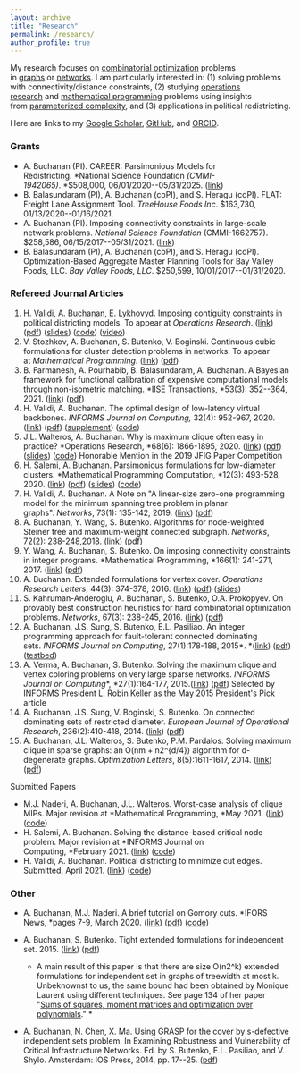 ```yaml
---
layout: archive
title: "Research"
permalink: /research/
author_profile: true
---
```


My research focuses on [combinatorial optimization](http://en.wikipedia.org/wiki/Combinatorial_optimization) problems in [graphs](http://en.wikipedia.org/wiki/Graph_theory) or [networks](http://en.wikipedia.org/wiki/Network_theory). I am particularly interested in: (1) solving problems with connectivity/distance constraints, (2) studying [operations research](http://en.wikipedia.org/wiki/Operations_research) and [mathematical programming](http://en.wikipedia.org/wiki/Mathematical_optimization) problems using insights from [parameterized complexity](http://en.wikipedia.org/wiki/Parameterized_complexity), and (3) applications in political redistricting. 

Here are links to my [Google Scholar](http://scholar.google.com/citations?user=2Jhj9SIAAAAJ&hl=en), [GitHub](https://github.com/AustinLBuchanan), and [ORCID](http://orcid.org/0000-0003-2999-9666). 

### Grants

-   A. Buchanan (PI). CAREER: Parsimonious Models for Redistricting. *National Science Foundation *(CMMI-1942065)*. *$508,000, 06/01/2020--05/31/2025. ([link](https://www.nsf.gov/awardsearch/showAward?AWD_ID=1942065&HistoricalAwards=false))
-   B. Balasundaram (PI), A. Buchanan (coPI), and S. Heragu (coPI). FLAT: Freight Lane Assignment Tool. *TreeHouse Foods Inc*. $163,730, 01/13/2020--01/16/2021. 
-   A. Buchanan (PI). Imposing connectivity constraints in large-scale network problems. *National Science Foundation* (CMMI-1662757). $258,586, 06/15/2017--05/31/2021. ([link](https://www.nsf.gov/awardsearch/showAward?AWD_ID=1662757&HistoricalAwards=false))
-   B. Balasundaram (PI), A. Buchanan (coPI), and S. Heragu (coPI). Optimization-Based Aggregate Master Planning Tools for Bay Valley Foods, LLC. *Bay Valley Foods, LLC*. $250,599, 10/01/2017--01/31/2020.

### Refereed Journal Articles

1.  H. Validi, A. Buchanan, E. Lykhovyd. Imposing contiguity constraints in political districting models. To appear at *Operations Research*. ([link](http://www.optimization-online.org/DB_HTML/2020/01/7582.html)) ([pdf](https://docs.google.com/viewer?a=v&pid=sites&srcid=ZGVmYXVsdGRvbWFpbnxhdXN0aW5sYnVjaGFuYW58Z3g6NmExMjQyMDlmNjJkNjFhNg)) ([slides](https://github.com/zhelih/districting/blob/master/Districting_slides.pdf)) ([code](https://github.com/zhelih/districting)) ([video](https://www.youtube.com/watch?v=aV9NLC3isUo&feature=youtu.be))
2.  V. Stozhkov, A. Buchanan, S. Butenko, V. Boginski. Continuous cubic formulations for cluster detection problems in networks. To appear at *Mathematical Programming*. ([link](https://link.springer.com/article/10.1007/s10107-020-01572-4)) ([pdf](https://docs.google.com/viewer?a=v&pid=sites&srcid=ZGVmYXVsdGRvbWFpbnxhdXN0aW5sYnVjaGFuYW58Z3g6MzlkYjM1MjYyZGRmMGE4Yw))
3.  B. Farmanesh, A. Pourhabib, B. Balasundaram, A. Buchanan. A Bayesian framework for functional calibration of expensive computational models through non-isometric matching. *IISE Transactions, *53(3): 352--364, 2021. ([link](https://www.tandfonline.com/doi/full/10.1080/24725854.2020.1774688)) ([pdf](https://arxiv.org/pdf/1508.01240.pdf)) 
4.  H. Validi, A. Buchanan. The optimal design of low-latency virtual backbones. *INFORMS Journal on Computing,* 32(4): 952-967, 2020. ([link](https://pubsonline.informs.org/doi/abs/10.1287/ijoc.2019.0914)) ([pdf](https://docs.google.com/viewer?a=v&pid=sites&srcid=ZGVmYXVsdGRvbWFpbnxhdXN0aW5sYnVjaGFuYW58Z3g6Njk0ZWZjYzdiZDM3YTg2ZA)) ([supplement](https://docs.google.com/viewer?a=v&pid=sites&srcid=ZGVmYXVsdGRvbWFpbnxhdXN0aW5sYnVjaGFuYW58Z3g6NmVhYzFlNzI0NTZjYmRkMg)) ([code](https://github.com/hamidrezavalidi/LCDS))
5.  J.L. Walteros, A. Buchanan. Why is maximum clique often easy in practice? *Operations Research, *68(6): 1866-1895, 2020. ([link](https://pubsonline.informs.org/doi/10.1287/opre.2019.1970)) ([pdf](https://docs.google.com/viewer?a=v&pid=sites&srcid=ZGVmYXVsdGRvbWFpbnxhdXN0aW5sYnVjaGFuYW58Z3g6NWQyMDdkZDg1YmUwNDlhMw)) ([slides](https://docs.google.com/viewer?a=v&pid=sites&srcid=ZGVmYXVsdGRvbWFpbnxhdXN0aW5sYnVjaGFuYW58Z3g6NjhiMmM3OTU2M2QyZWQzZA)) ([code](https://github.com/jwalteros/dOmega)) Honorable Mention in the 2019 JFIG Paper Competition
6.  H. Salemi, A. Buchanan. Parsimonious formulations for low-diameter clusters. *Mathematical Programming Computation, *12(3): 493-528, 2020. ([link](https://link.springer.com/article/10.1007/s12532-020-00175-6)) ([pdf](https://docs.google.com/viewer?a=v&pid=sites&srcid=ZGVmYXVsdGRvbWFpbnxhdXN0aW5sYnVjaGFuYW58Z3g6MWMyNWZkNzQ0MzAzYzkyNA)) ([slides](https://docs.google.com/viewer?a=v&pid=sites&srcid=ZGVmYXVsdGRvbWFpbnxhdXN0aW5sYnVjaGFuYW58Z3g6MzMxNGRiYjQxNTYzZWJhZg)) ([code](https://github.com/halisalemi/ParsimoniousKClub))
7.  H. Validi, A. Buchanan. A Note on "A linear-size zero-one programming model for the minimum spanning tree problem in planar graphs". *Networks*, 73(1): 135-142, 2019. ([link](https://onlinelibrary.wiley.com/doi/full/10.1002/net.21849)) ([pdf](https://docs.google.com/viewer?a=v&pid=sites&srcid=ZGVmYXVsdGRvbWFpbnxhdXN0aW5sYnVjaGFuYW58Z3g6M2U4YzBiZTY2NDVjMGYyYg))
8.  A. Buchanan, Y. Wang, S. Butenko. Algorithms for node-weighted Steiner tree and maximum-weight connected subgraph. *Networks*, 72(2): 238-248,2018\. ([link](https://onlinelibrary.wiley.com/doi/full/10.1002/net.21825)) ([pdf](https://docs.google.com/viewer?a=v&pid=sites&srcid=ZGVmYXVsdGRvbWFpbnxhdXN0aW5sYnVjaGFuYW58Z3g6NTgwZDJkYmIzOGFjNDYzMw)) 
9.  Y. Wang, A. Buchanan, S. Butenko. On imposing connectivity constraints in integer programs. *Mathematical Programming, *166(1): 241-271, 2017. ([link](http://link.springer.com/article/10.1007/s10107-017-1117-8)) ([pdf](https://docs.google.com/viewer?a=v&pid=sites&srcid=ZGVmYXVsdGRvbWFpbnxhdXN0aW5sYnVjaGFuYW58Z3g6NGU5ZmUyZTRlZGUzYThlNA)) 
10. A. Buchanan. Extended formulations for vertex cover. *Operations Research Letters*, 44(3): 374-378, 2016. ([link](http://www.sciencedirect.com/science/article/pii/S0167637716000481)) ([pdf](https://sites.google.com/site/austinlbuchanan/home/research/Extended%20Formulations%20for%20Vertex%20Cover.pdf?attredirects=0)) ([slides](https://docs.google.com/viewer?a=v&pid=sites&srcid=ZGVmYXVsdGRvbWFpbnxhdXN0aW5sYnVjaGFuYW58Z3g6MWU5MzhmZDAzM2VkYWMxNg))
11. S. Kahruman-Anderoglu, A. Buchanan, S. Butenko, O.A. Prokopyev. On provably best construction heuristics for hard combinatorial optimization problems. *Networks*, 67(3): 238-245, 2016. ([link](http://onlinelibrary.wiley.com/doi/10.1002/net.21620/abstract)) ([pdf](https://sites.google.com/site/austinlbuchanan/home/research/ProvablyBestHeuristics.pdf?attredirects=0))
12. A. Buchanan, J.S. Sung, S. Butenko, E.L. Pasiliao. An integer programming approach for fault-tolerant connected dominating sets. *INFORMS Journal on Computing*, 27(1):178-188, 2015*. *([link](http://pubsonline.informs.org/doi/abs/10.1287/ijoc.2014.0619)) ([pdf](https://sites.google.com/site/austinlbuchanan/home/research/kdCDS.pdf?attredirects=0)) ([testbed](https://sites.google.com/site/austinlbuchanan/file-cabinet/CDS.zip?attredirects=0&d=1))
13. A. Verma, A. Buchanan, S. Butenko. Solving the maximum clique and vertex coloring problems on very large sparse networks. *INFORMS Journal on Computing**, *27(1):164-177, 2015.([link](http://pubsonline.informs.org/doi/abs/10.1287/ijoc.2014.0618)) ([pdf](https://docs.google.com/viewer?a=v&pid=sites&srcid=ZGVmYXVsdGRvbWFpbnxhdXN0aW5sYnVjaGFuYW58Z3g6MjBlZTM5Yjg5N2JmMDRhNg)) Selected by INFORMS President L. Robin Keller as the May 2015 President's Pick article
14. A. Buchanan, J.S. Sung, V. Boginski, S. Butenko. On connected dominating sets of restricted diameter. *European Journal of Operational Research*, 236(2):410-418, 2014. ([link](http://www.sciencedirect.com/science/article/pii/S0377221713009533)) ([pdf](https://sites.google.com/site/austinlbuchanan/home/research/DominatingClub.pdf?attredirects=0))
15. A. Buchanan, J.L. Walteros, S. Butenko, P.M. Pardalos. Solving maximum clique in sparse graphs: an O(nm + n2^{d/4}) algorithm for d-degenerate graphs. *Optimization Letters*, 8(5):1611-1617, 2014. ([link](http://link.springer.com/article/10.1007/s11590-013-0698-2)) ([pdf](https://sites.google.com/site/austinlbuchanan/home/research/CliqueDegeneracy.pdf?attredirects=0))

Submitted Papers

-   M.J. Naderi, A. Buchanan, J.L. Walteros. Worst-case analysis of clique MIPs. Major revision at *Mathematical Programming, *May 2021. ([link](http://www.optimization-online.org/DB_HTML/2021/01/8198.html)) ([code](https://github.com/MohNaderi/Worst-case-analysis-of-clique-MIPs))
-   H. Salemi, A. Buchanan. Solving the distance-based critical node problem. Major revision at *INFORMS Journal on Computing, *February 2021. ([link](http://www.optimization-online.org/DB_HTML/2020/04/7751.html)) ([code](https://github.com/halisalemi/DCNP))
-   H. Validi, A. Buchanan. Political districting to minimize cut edges. Submitted, April 2021. ([link](http://www.optimization-online.org/DB_HTML/2021/04/8349.html)) ([code](https://github.com/hamidrezavalidi/Political-Districting-to-Minimize-Cut-Edges))

### Other

-   A. Buchanan, M.J. Naderi. A brief tutorial on Gomory cuts. *IFORS News, *pages 7-9, March 2020. ([link](https://www.ifors.org/newsletter/ifors-news-march-2020.pdf)) ([pdf](https://github.com/MohNaderi/draw-feasible-region-for-LP-IP/blob/master/A_brief_tutorial_on_Gomory_cuts.pdf)) ([code](https://github.com/MohNaderi/draw-feasible-region-for-LP-IP))
-   A. Buchanan, S. Butenko. Tight extended formulations for independent set. 2015. ([link](http://www.optimization-online.org/DB_HTML/2014/09/4540.html)) ([pdf](https://sites.google.com/site/austinlbuchanan/home/research/Tight%20Extended%20Formulations%20for%20Independent%20Set.pdf?attredirects=0))

    -   A main result of this paper is that there are size O(n2^k) extended formulations for independent set in graphs of treewidth at most k. Unbeknownst to us, the same bound had been obtained by Monique Laurent using different techniques. See page 134 of her paper "[Sums of squares, moment matrices and optimization over polynomials](http://homepages.cwi.nl/~monique/files/moment-ima-update-new.pdf)." *

-   A. Buchanan, N. Chen, X. Ma. Using GRASP for the cover by s-defective independent sets problem. In Examining Robustness and Vulnerability of Critical Infrastructure Networks. Ed. by S. Butenko, E.L. Pasiliao, and V. Shylo. Amsterdam: IOS Press, 2014, pp. 17--25. ([pdf](https://docs.google.com/viewer?a=v&pid=sites&srcid=ZGVmYXVsdGRvbWFpbnxhdXN0aW5sYnVjaGFuYW58Z3g6MjQyMDk1ZmI2NzZlYjY4NA))
